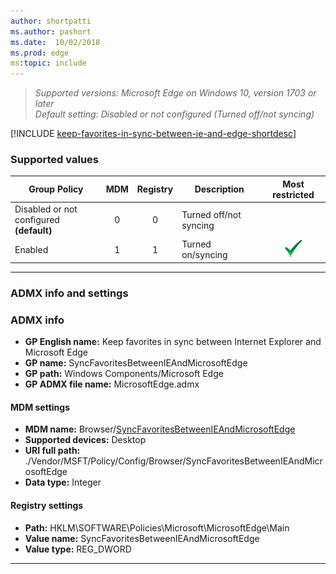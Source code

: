 ```yaml
---
author: shortpatti
ms.author: pashort
ms.date:  10/02/2018
ms.prod: edge
ms:topic: include
---
```


<!-- ## Keep favorites in sync between Internet Explorer and Microsoft Edge -->
>*Supported versions: Microsoft Edge on Windows 10, version 1703 or later*<br>
>*Default setting:  Disabled or not configured (Turned off/not syncing)*

[!INCLUDE [keep-favorites-in-sync-between-ie-and-edge-shortdesc](../shortdesc/keep-favorites-in-sync-between-ie-and-edge-shortdesc.md)]

### Supported values

|Group Policy  |MDM |Registry |Description |Most restricted |
|---|:---:|:---:|---|:---:|
|Disabled or not configured<br>**(default)** |0 |0 |Turned off/not syncing | |
|Enabled |1 |1 |Turned on/syncing  |![Most restricted value](../images/check-gn.png) |
---

### ADMX info and settings
### ADMX info
- **GP English name:** Keep favorites in sync between Internet Explorer and Microsoft Edge 
- **GP name:** SyncFavoritesBetweenIEAndMicrosoftEdge
- **GP path:** Windows Components/Microsoft Edge
- **GP ADMX file name:** MicrosoftEdge.admx

#### MDM settings
- **MDM name:** Browser/[SyncFavoritesBetweenIEAndMicrosoftEdge](https://docs.microsoft.com/en-us/windows/client-management/mdm/policy-csp-browser#browser-syncfavoritesbetweenieandmicrosoftedge)
- **Supported devices:** Desktop
- **URI full path:** ./Vendor/MSFT/Policy/Config/Browser/SyncFavoritesBetweenIEAndMicrosoftEdge 
- **Data type:** Integer

#### Registry settings
- **Path:** HKLM\SOFTWARE\Policies\Microsoft\MicrosoftEdge\Main
- **Value name:** SyncFavoritesBetweenIEAndMicrosoftEdge
- **Value type:** REG_DWORD

<hr>